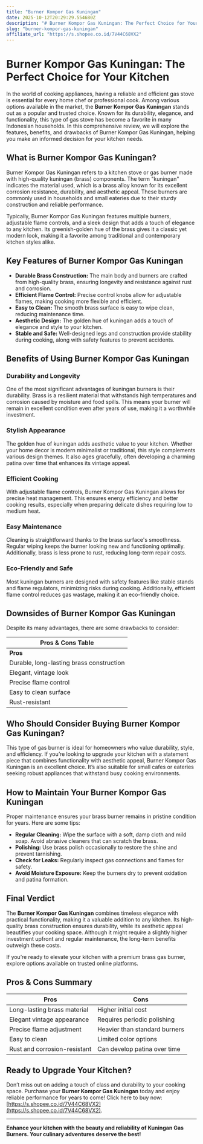 ```yaml
---
title: "Burner Kompor Gas Kuningan"
date: 2025-10-12T20:29:29.554680Z
description: "# Burner Kompor Gas Kuningan: The Perfect Choice for Your Kitchen..."
slug: "burner-kompor-gas-kuningan"
affiliate_url: "https://s.shopee.co.id/7V44C68VX2"
---
```

# Burner Kompor Gas Kuningan: The Perfect Choice for Your Kitchen

In the world of cooking appliances, having a reliable and efficient gas stove is essential for every home chef or professional cook. Among various options available in the market, the **Burner Kompor Gas Kuningan** stands out as a popular and trusted choice. Known for its durability, elegance, and functionality, this type of gas stove has become a favorite in many Indonesian households. In this comprehensive review, we will explore the features, benefits, and drawbacks of Burner Kompor Gas Kuningan, helping you make an informed decision for your kitchen needs.

## What is Burner Kompor Gas Kuningan?

Burner Kompor Gas Kuningan refers to a kitchen stove or gas burner made with high-quality kuningan (brass) components. The term "kuningan" indicates the material used, which is a brass alloy known for its excellent corrosion resistance, durability, and aesthetic appeal. These burners are commonly used in households and small eateries due to their sturdy construction and reliable performance.

Typically, Burner Kompor Gas Kuningan features multiple burners, adjustable flame controls, and a sleek design that adds a touch of elegance to any kitchen. Its greenish-golden hue of the brass gives it a classic yet modern look, making it a favorite among traditional and contemporary kitchen styles alike.

## Key Features of Burner Kompor Gas Kuningan

- **Durable Brass Construction:** The main body and burners are crafted from high-quality brass, ensuring longevity and resistance against rust and corrosion.
- **Efficient Flame Control:** Precise control knobs allow for adjustable flames, making cooking more flexible and efficient.
- **Easy to Clean:** The smooth brass surface is easy to wipe clean, reducing maintenance time.
- **Aesthetic Design:** The golden hue of kuningan adds a touch of elegance and style to your kitchen.
- **Stable and Safe:** Well-designed legs and construction provide stability during cooking, along with safety features to prevent accidents.

## Benefits of Using Burner Kompor Gas Kuningan

### Durability and Longevity

One of the most significant advantages of kuningan burners is their durability. Brass is a resilient material that withstands high temperatures and corrosion caused by moisture and food spills. This means your burner will remain in excellent condition even after years of use, making it a worthwhile investment.

### Stylish Appearance

The golden hue of kuningan adds aesthetic value to your kitchen. Whether your home decor is modern minimalist or traditional, this style complements various design themes. It also ages gracefully, often developing a charming patina over time that enhances its vintage appeal.

### Efficient Cooking

With adjustable flame controls, Burner Kompor Gas Kuningan allows for precise heat management. This ensures energy efficiency and better cooking results, especially when preparing delicate dishes requiring low to medium heat.

### Easy Maintenance

Cleaning is straightforward thanks to the brass surface's smoothness. Regular wiping keeps the burner looking new and functioning optimally. Additionally, brass is less prone to rust, reducing long-term repair costs.

### Eco-Friendly and Safe

Most kuningan burners are designed with safety features like stable stands and flame regulators, minimizing risks during cooking. Additionally, efficient flame control reduces gas wastage, making it an eco-friendly choice.

## Downsides of Burner Kompor Gas Kuningan

Despite its many advantages, there are some drawbacks to consider:

| **Pros & Cons Table** |
|------------------------|
| **Pros**             | **Cons**                          |
| Durable, long-lasting brass construction | Usually more expensive than standard steel burners |
| Elegant, vintage look | Brass can tarnish or develop a patina if not maintained |
| Precise flame control | Heavier weight, making installation slightly more cumbersome |
| Easy to clean surface | Limited color options (primarily golden/brassy look) |
| Rust-resistant | May require periodic polishing to maintain shine |

## Who Should Consider Buying Burner Kompor Gas Kuningan?

This type of gas burner is ideal for homeowners who value durability, style, and efficiency. If you’re looking to upgrade your kitchen with a statement piece that combines functionality with aesthetic appeal, Burner Kompor Gas Kuningan is an excellent choice. It’s also suitable for small cafes or eateries seeking robust appliances that withstand busy cooking environments.

## How to Maintain Your Burner Kompor Gas Kuningan

Proper maintenance ensures your brass burner remains in pristine condition for years. Here are some tips:

- **Regular Cleaning:** Wipe the surface with a soft, damp cloth and mild soap. Avoid abrasive cleaners that can scratch the brass.
- **Polishing:** Use brass polish occasionally to restore the shine and prevent tarnishing.
- **Check for Leaks:** Regularly inspect gas connections and flames for safety.
- **Avoid Moisture Exposure:** Keep the burners dry to prevent oxidation and patina formation.

## Final Verdict

The **Burner Kompor Gas Kuningan** combines timeless elegance with practical functionality, making it a valuable addition to any kitchen. Its high-quality brass construction ensures durability, while its aesthetic appeal beautifies your cooking space. Although it might require a slightly higher investment upfront and regular maintenance, the long-term benefits outweigh these costs.

If you’re ready to elevate your kitchen with a premium brass gas burner, explore options available on trusted online platforms.

## Pros & Cons Summary

| **Pros** | **Cons** |
|------------------------------|------------------------------|
| Long-lasting brass material | Higher initial cost |
| Elegant vintage appearance | Requires periodic polishing |
| Precise flame adjustment | Heavier than standard burners |
| Easy to clean | Limited color options |
| Rust and corrosion-resistant | Can develop patina over time |

## Ready to Upgrade Your Kitchen?

Don’t miss out on adding a touch of class and durability to your cooking space. Purchase your **Burner Kompor Gas Kuningan** today and enjoy reliable performance for years to come! Click here to buy now: [https://s.shopee.co.id/7V44C68VX2](https://s.shopee.co.id/7V44C68VX2).

---

**Enhance your kitchen with the beauty and reliability of Kuningan Gas Burners. Your culinary adventures deserve the best!**
